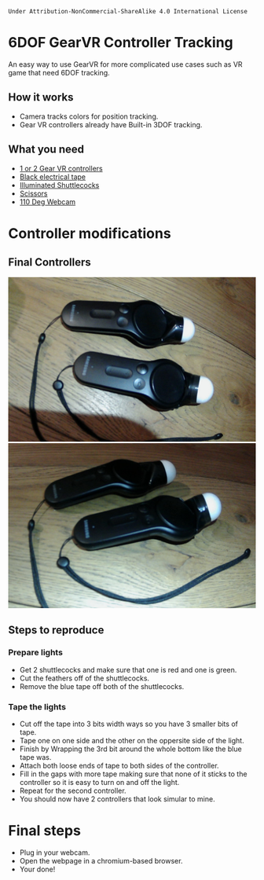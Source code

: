 ```
Under Attribution-NonCommercial-ShareAlike 4.0 International License
```

# 6DOF GearVR Controller Tracking
An easy way to use GearVR for more complicated use cases such as VR game that need 6DOF tracking.

## How it works
- Camera tracks colors for position tracking.
- Gear VR controllers already have Built-in 3DOF tracking.

## What you need
- [1 or 2 Gear VR controllers](https://www.ebay.co.uk/itm/334214800959?itmmeta=01HW36E4GFDWEQ5SA0J6CZCV32&hash=item4dd0c1263f:g:KWQAAOSwrldhjQhc&itmprp=enc%3AAQAJAAAAwJxarMOiQ1adMogI1em2NoDUWDZHsq5a82NCFz06urAPSWe6peccV4DINWisLxRKw833PN7o76luxoNz%2FhfbJxQmsZ%2FbIPgresF1fqS8N%2BGljDjRcjfoNGdmhRstHGykFUvvt8Q4q2CJVdqmJBILGQ963xVl75VNm20OhA49xW8atB9v%2BPHB%2BsDqI7qgf5e25zqv3n%2B5yTlRq2ovuopXGCtSYYawCbanKt%2Bn3BX%2FgliI0%2FDS1bzasZyswmgfOqMb7g%3D%3D%7Ctkp%3ABk9SR8zIuObgYw)
- [Black electrical tape](https://www.ebay.co.uk/itm/284240018017?var=585729786292&epid=27045276993&itmmeta=01HW36K071B0SJSRNQDTHFQNVA&hash=item422e067a61:g:JHEAAOSwNaBeH1qj&itmprp=enc%3AAQAJAAAA0JaSsH6i%2BzNEluWpXJ47e2rgRQGKN%2B9GHdXobyfaA2IW5fO09CADKwvBmeMNGvhyRluWG15TJoN4ITsy6aPi2KNuWoTieq1CydoUCb5Rvfy98AK5aosZ57WPqarr8n3hPS%2FjMO%2FSDkL1fhhhw8YU1dGH14rojVuotLMCBmx%2F96B74T5QYKrWIjp9u84gJWQVUFV%2F3bet0F14nFvoCfpBtHtjIHevHRAJl7jh24XNJWMLwmNOgpQ%2FjlZjQ%2F%2BB%2FwsRdYJyplJa%2F9FWmMBHWz4IvJg%3D%7Ctkp%3ABk9SR8yDzObgYw)
- [Illuminated Shuttlecocks](https://www.amazon.co.uk/Jet-Badminton-Shuttlecocks-Birdies-4pcs/dp/B09495D7QW)
- [Scissors](https://www.amazon.co.uk/scissors/s?k=scissors)
- [110 Deg Webcam](https://www.amazon.co.uk/Smilodon-Microphone-Conferencing-Streaming-Compatible/dp/B0953KQR3N/ref=sr_1_3?crid=1FMQYH9ZB2HYH&dib=eyJ2IjoiMSJ9.v2J-TJtrey4cizQ06OawHVIrFgoeRPpFw8JTt9Zbf6vomJO_CFErj8ThnzrYkGNyxdmuRbI0xnhwjGWzGQtiOvQqsVEuBo0InfnFjKLAcaj7wE4-E-ZpBDMIiR1xmADWsr7YCun2UShGsjaxbSvvoRvseWYJbBNMK1fYxJG6fAq4JPLgKLBjjRNImuM5aKFwe-tQ_QD_jKq4eXpgEOuQZhExLTFRcvB6741EZqtuaXY.Fpkh2qrMLc3rGHQzMNtto6OVqSXuBWwk5cA_gRMP3-c&dib_tag=se&keywords=110+webcam&qid=1713800226&sprefix=110+webcam%2Caps%2C73&sr=8-3)

# Controller modifications

## Final Controllers
![](/README_assets/final_controller_1.jpg)
![](/README_assets/final_controller%202.jpg)

## Steps to reproduce
### Prepare lights
- Get 2 shuttlecocks and make sure that one is red and one is green.
- Cut the feathers off of the shuttlecocks.
- Remove the blue tape off both of the shuttlecocks.

### Tape the lights
- Cut off the tape into 3 bits width ways so you have 3 smaller bits of tape.
- Tape one on one side and the other on the oppersite side of the light.
- Finish by Wrapping the 3rd bit around the whole bottom like the blue tape was.
- Attach both loose ends of tape to both sides of the controller.
- Fill in the gaps with more tape making sure that none of it sticks to the controller so it is easy to turn on and off the light.
- Repeat for the second controller.
- You should now have 2 controllers that look simular to mine.

# Final steps
- Plug in your webcam.
- Open the webpage in a chromium-based browser.
- Your done!

